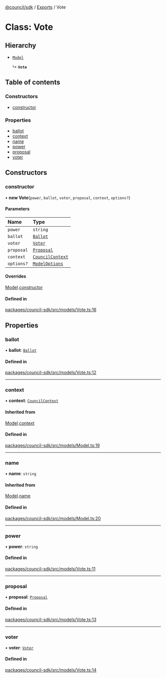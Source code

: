 [@council/sdk](../README.md) / [Exports](../modules.md) / Vote

# Class: Vote

## Hierarchy

- [`Model`](Model.md)

  ↳ **`Vote`**

## Table of contents

### Constructors

- [constructor](Vote.md#constructor)

### Properties

- [ballot](Vote.md#ballot)
- [context](Vote.md#context)
- [name](Vote.md#name)
- [power](Vote.md#power)
- [proposal](Vote.md#proposal)
- [voter](Vote.md#voter)

## Constructors

### constructor

• **new Vote**(`power`, `ballot`, `voter`, `proposal`, `context`, `options?`)

#### Parameters

| Name | Type |
| :------ | :------ |
| `power` | `string` |
| `ballot` | [`Ballot`](../modules.md#ballot) |
| `voter` | [`Voter`](Voter.md) |
| `proposal` | [`Proposal`](Proposal.md) |
| `context` | [`CouncilContext`](CouncilContext.md) |
| `options?` | [`ModelOptions`](../interfaces/ModelOptions.md) |

#### Overrides

[Model](Model.md).[constructor](Model.md#constructor)

#### Defined in

[packages/council-sdk/src/models/Vote.ts:16](https://github.com/delvtech/council-monorepo/blob/c29492c/packages/council-sdk/src/models/Vote.ts#L16)

## Properties

### ballot

• **ballot**: [`Ballot`](../modules.md#ballot)

#### Defined in

[packages/council-sdk/src/models/Vote.ts:12](https://github.com/delvtech/council-monorepo/blob/c29492c/packages/council-sdk/src/models/Vote.ts#L12)

___

### context

• **context**: [`CouncilContext`](CouncilContext.md)

#### Inherited from

[Model](Model.md).[context](Model.md#context)

#### Defined in

[packages/council-sdk/src/models/Model.ts:19](https://github.com/delvtech/council-monorepo/blob/c29492c/packages/council-sdk/src/models/Model.ts#L19)

___

### name

• **name**: `string`

#### Inherited from

[Model](Model.md).[name](Model.md#name)

#### Defined in

[packages/council-sdk/src/models/Model.ts:20](https://github.com/delvtech/council-monorepo/blob/c29492c/packages/council-sdk/src/models/Model.ts#L20)

___

### power

• **power**: `string`

#### Defined in

[packages/council-sdk/src/models/Vote.ts:11](https://github.com/delvtech/council-monorepo/blob/c29492c/packages/council-sdk/src/models/Vote.ts#L11)

___

### proposal

• **proposal**: [`Proposal`](Proposal.md)

#### Defined in

[packages/council-sdk/src/models/Vote.ts:13](https://github.com/delvtech/council-monorepo/blob/c29492c/packages/council-sdk/src/models/Vote.ts#L13)

___

### voter

• **voter**: [`Voter`](Voter.md)

#### Defined in

[packages/council-sdk/src/models/Vote.ts:14](https://github.com/delvtech/council-monorepo/blob/c29492c/packages/council-sdk/src/models/Vote.ts#L14)
